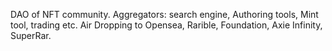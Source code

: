 DAO of NFT community. 
Aggregators: search engine, Authoring tools, Mint tool, trading etc.
Air Dropping to Opensea, Rarible, Foundation, Axie Infinity, SuperRar.
